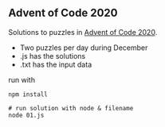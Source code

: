 ## Advent of Code 2020

Solutions to puzzles in [Advent of Code 2020](https://adventofcode.com/2020).
* Two puzzles per day during December
* .js has the solutions
* .txt has the input data

run with
```
npm install

# run solution with node & filename
node 01.js 